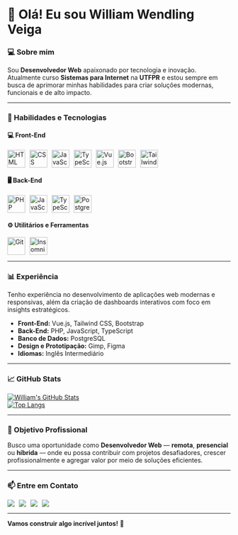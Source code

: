 # 👋 Olá! Eu sou William Wendling Veiga

### 💻 Sobre mim
Sou **Desenvolvedor Web** apaixonado por tecnologia e inovação. Atualmente curso **Sistemas para Internet** na **UTFPR** e estou sempre em busca de aprimorar minhas habilidades para criar soluções modernas, funcionais e de alto impacto.

---

### 🚀 Habilidades e Tecnologias

#### 💻 Front-End
<div style="display: flex; flex-wrap: wrap; gap: 10px;">
  <img title="HTML" src="https://cdn.jsdelivr.net/gh/devicons/devicon@latest/icons/html5/html5-original.svg" width="40px"/>
  <img title="CSS" src="https://cdn.jsdelivr.net/gh/devicons/devicon@latest/icons/css3/css3-original.svg" width="40px"/>
  <img title="JavaScript" src="https://cdn.jsdelivr.net/gh/devicons/devicon@latest/icons/javascript/javascript-original.svg" width="40px"/>
  <img title="TypeScript" src="https://cdn.jsdelivr.net/gh/devicons/devicon@latest/icons/typescript/typescript-original.svg" width="40px"/>
  <img title="Vue.js" src="https://cdn.jsdelivr.net/gh/devicons/devicon@latest/icons/vuejs/vuejs-original.svg" width="40px"/>
  <img title="Bootstrap" src="https://cdn.jsdelivr.net/gh/devicons/devicon@latest/icons/bootstrap/bootstrap-original.svg" width="40px"/>
  <img title="Tailwind CSS" src="https://cdn.jsdelivr.net/gh/devicons/devicon@latest/icons/tailwindcss/tailwindcss-original.svg" width="40px"/>
</div>

#### 🖥️ Back-End
<div style="display: flex; flex-wrap: wrap; gap: 10px;">
  <img title="PHP" src="https://cdn.jsdelivr.net/gh/devicons/devicon@latest/icons/php/php-original.svg" width="40px"/>
  <img title="JavaScript" src="https://cdn.jsdelivr.net/gh/devicons/devicon@latest/icons/javascript/javascript-original.svg" width="40px"/>
  <img title="TypeScript" src="https://cdn.jsdelivr.net/gh/devicons/devicon@latest/icons/typescript/typescript-original.svg" width="40px"/>
  <img title="PostgreSQL" src="https://cdn.jsdelivr.net/gh/devicons/devicon@latest/icons/postgresql/postgresql-original.svg" width="40px"/>
</div>

#### ⚙️ Utilitários e Ferramentas
<div style="display: flex; flex-wrap: wrap; gap: 10px;">
  <img title="Git" src="https://cdn.jsdelivr.net/gh/devicons/devicon@latest/icons/git/git-original.svg" width="40px"/>
  <img title="Insomnia" src="https://cdn.jsdelivr.net/gh/devicons/devicon@latest/icons/insomnia/insomnia-original.svg" width="40px"/>
</div>

---

### 📊 Experiência

Tenho experiência no desenvolvimento de aplicações web modernas e responsivas, além da criação de dashboards interativos com foco em insights estratégicos.

- **Front-End:** Vue.js, Tailwind CSS, Bootstrap  
- **Back-End:** PHP, JavaScript, TypeScript  
- **Banco de Dados:** PostgreSQL  
- **Design e Prototipação:** Gimp, Figma  
- **Idiomas:** Inglês Intermediário

---

### 📈 GitHub Stats

[![William's GitHub Stats](https://github-readme-stats.vercel.app/api?username=william-wv&theme=dracula&show_icons=true)](https://github.com/anuraghazra/github-readme-stats)  
[![Top Langs](https://github-readme-stats.vercel.app/api/top-langs/?username=william-wv&theme=dracula&layout=compact)](https://github.com/anuraghazra/github-readme-stats)

---

### 🎯 Objetivo Profissional

Busco uma oportunidade como **Desenvolvedor Web** — **remota**, **presencial** ou **híbrida** — onde eu possa contribuir com projetos desafiadores, crescer profissionalmente e agregar valor por meio de soluções eficientes.

---

### 📫 Entre em Contato

<div style="display: flex; gap: 10px; flex-wrap: wrap;">
  <a href="https://www.instagram.com/dev.willwendling/" target="_blank">
    <img src="https://img.shields.io/badge/-Instagram-%23E4405F?style=for-the-badge&logo=instagram&logoColor=white">
  </a>
  <a href="https://wa.me/47992372960" target="_blank">
    <img src="https://img.shields.io/badge/WhatsApp-25D366?style=for-the-badge&logo=whatsapp&logoColor=white">
  </a>
  <a href="https://www.linkedin.com/in/william-wendling-veiga-88574526a/" target="_blank">
    <img src="https://img.shields.io/badge/-LinkedIn-%230077B5?style=for-the-badge&logo=linkedin&logoColor=white">
  </a>
  <a href="mailto:falecom.willwv@gmail.com">
    <img src="https://img.shields.io/badge/-Gmail-%23333?style=for-the-badge&logo=gmail&logoColor=white">
  </a>
</div>

---

**Vamos construir algo incrível juntos!** 🚀
